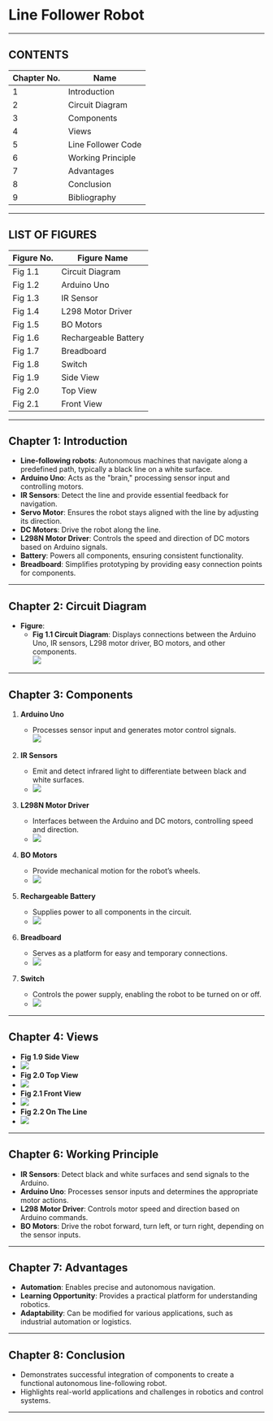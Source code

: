 # Line Follower Robot  


---


## CONTENTS  

| **Chapter No.** | **Name**            |  
|------------------|---------------------|  
| 1                | Introduction        |  
| 2                | Circuit Diagram     |  
| 3                | Components          |  
| 4                | Views               |  
| 5                | Line Follower Code  |  
| 6                | Working Principle   |  
| 7                | Advantages          |  
| 8                | Conclusion          |  
| 9                | Bibliography        |  


---


## LIST OF FIGURES  

| **Figure No.** | **Figure Name**       |  
|-----------------|-----------------------|  
| Fig 1.1         | Circuit Diagram       |  
| Fig 1.2         | Arduino Uno           |  
| Fig 1.3         | IR Sensor             |  
| Fig 1.4         | L298 Motor Driver     |  
| Fig 1.5         | BO Motors             |  
| Fig 1.6         | Rechargeable Battery  |  
| Fig 1.7         | Breadboard            |  
| Fig 1.8         | Switch                |  
| Fig 1.9         | Side View             |  
| Fig 2.0         | Top View              |  
| Fig 2.1         | Front View            |   

---


## Chapter 1: Introduction  

- **Line-following robots**: Autonomous machines that navigate along a predefined path, typically a black line on a white surface.  
- **Arduino Uno**: Acts as the "brain," processing sensor input and controlling motors.  
- **IR Sensors**: Detect the line and provide essential feedback for navigation.  
- **Servo Motor**: Ensures the robot stays aligned with the line by adjusting its direction.  
- **DC Motors**: Drive the robot along the line.  
- **L298N Motor Driver**: Controls the speed and direction of DC motors based on Arduino signals.  
- **Battery**: Powers all components, ensuring consistent functionality.  
- **Breadboard**: Simplifies prototyping by providing easy connection points for components.  


---

## Chapter 2: Circuit Diagram  

- **Figure**:  
  - **Fig 1.1 Circuit Diagram**: Displays connections between the Arduino Uno, IR sensors, L298 motor driver, BO motors, and other components.  
    <img src="c:\Users\admin\Documents\clone\line_follower\photos\CKTDIAG.jpg"> 


---


## Chapter 3: Components  

1. **Arduino Uno**  
   - Processes sensor input and generates motor control signals.  
     <img src="C:\Users\admin\Documents\clone\line_follower\photos\Picture2.jpg">  

2. **IR Sensors**  
   - Emit and detect infrared light to differentiate between black and white surfaces.  
   - <img src="C:\Users\admin\Documents\clone\line_follower\photos\Picture3.jpg">

3. **L298N Motor Driver**  
   - Interfaces between the Arduino and DC motors, controlling speed and direction.  
   - <img src="C:\Users\admin\Documents\clone\line_follower\photos\Picture4.jpg">

4. **BO Motors**  
   - Provide mechanical motion for the robot’s wheels.  
   - <img src="C:\Users\admin\Documents\clone\line_follower\photos\Picture5.jpg">

5. **Rechargeable Battery**  
   - Supplies power to all components in the circuit.  
   - <img src="C:\Users\admin\Documents\clone\line_follower\photos\Picture6.jpg">  

6. **Breadboard**  
   - Serves as a platform for easy and temporary connections.  
   - <img src="C:\Users\admin\Documents\clone\line_follower\photos\Picture7.jpg">  

7. **Switch**  
   - Controls the power supply, enabling the robot to be turned on or off.  
   - <img src="C:\Users\admin\Documents\clone\line_follower\photos\Picture8.jpg">

---


## Chapter 4: Views  

- **Fig 1.9 Side View**
- <img src="C:\Users\admin\Documents\clone\line_follower\photos\Picture9.jpg">
- **Fig 2.0 Top View**
- <img src="C:\Users\admin\Documents\clone\line_follower\photos\Picture10.jpg">
- **Fig 2.1 Front View**
- <img src="C:\Users\admin\Documents\clone\line_follower\photos\Picture11.jpg">
- **Fig 2.2 On The Line**
- <img src="C:\Users\admin\Documents\clone\line_follower\photos\Picture12.jpg">

---


## Chapter 6: Working Principle  

- **IR Sensors**: Detect black and white surfaces and send signals to the Arduino.  
- **Arduino Uno**: Processes sensor inputs and determines the appropriate motor actions.  
- **L298 Motor Driver**: Controls motor speed and direction based on Arduino commands.  
- **BO Motors**: Drive the robot forward, turn left, or turn right, depending on the sensor inputs.  

---


## Chapter 7: Advantages  

- **Automation**: Enables precise and autonomous navigation.  
- **Learning Opportunity**: Provides a practical platform for understanding robotics.  
- **Adaptability**: Can be modified for various applications, such as industrial automation or logistics.  

---


## Chapter 8: Conclusion  

- Demonstrates successful integration of components to create a functional autonomous line-following robot.  
- Highlights real-world applications and challenges in robotics and control systems.  

---
